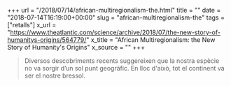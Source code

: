 +++
url = "/2018/07/14/african-multiregionalism-the.html"
title = ""
date = "2018-07-14T16:19:00+00:00"
slug = "african-multiregionalism-the"
tags = ["retalls"]
x_url = "https://www.theatlantic.com/science/archive/2018/07/the-new-story-of-humanitys-origins/564779/"
x_title = "African Multiregionalism: the New Story of Humanity's Origins"
x_source = ""
+++

> Diversos descobriments recents suggereixen que la nostra espècie no va sorgir d’un sol punt geogràfic. En lloc d'això, tot el continent va ser el nostre bressol.

